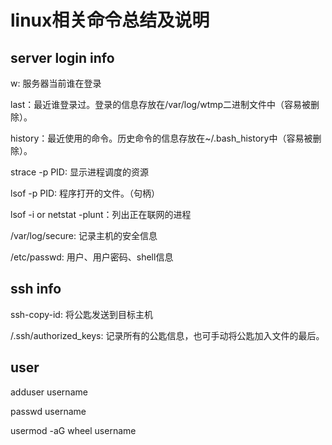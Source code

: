 # linux相关命令总结及说明

## server login info

w: 服务器当前谁在登录

last：最近谁登录过。登录的信息存放在/var/log/wtmp二进制文件中（容易被删除）。

history：最近使用的命令。历史命令的信息存放在~/.bash_history中（容易被删除）。

strace -p PID: 显示进程调度的资源

lsof -p PID: 程序打开的文件。（句柄）

lsof -i or netstat -plunt：列出正在联网的进程

/var/log/secure: 记录主机的安全信息

/etc/passwd: 用户、用户密码、shell信息

## ssh info

ssh-copy-id: 将公匙发送到目标主机

/.ssh/authorized_keys: 记录所有的公匙信息，也可手动将公匙加入文件的最后。

## user

adduser username

passwd username

usermod -aG wheel username